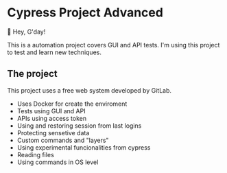 # Cypress Project Advanced

👋 Hey, G'day!

This is a automation project covers GUI and API tests.
I'm using this project to test and learn new techniques.

## The project

This project uses a free web system developed by GitLab.

- Uses Docker for create the enviroment
- Tests using GUI and API
- APIs using access token
- Using and restoring session from last logins
- Protecting sensetive data
- Custom commands and "layers"
- Using experimental funcionalities from cypress
- Reading files 
- Using commands in OS level
